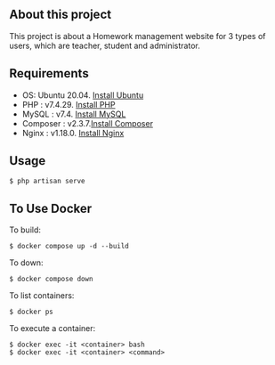 ## About this project

This project is about a Homework management website for 3 types of users, which are teacher, student and administrator.

## Requirements

- OS: Ubuntu 20.04. [Install Ubuntu](https://phoenixnap.com/kb/install-ubuntu-20-04)
- PHP :
  v7.4.29. [Install PHP](https://www.digitalocean.com/community/tutorials/how-to-install-php-7-4-and-set-up-a-local-development-environment-on-ubuntu-20-04)
- MySQL : v7.4. [Install MySQL](https://www.digitalocean.com/community/tutorials/how-to-install-mysql-on-ubuntu-20-04)
- Composer :
  v2.3.7.[Install Composer](https://www.digitalocean.com/community/tutorials/how-to-install-and-use-composer-on-ubuntu-20-04)
- Nginx :
  v1.18.0. [Install Nginx](https://www.digitalocean.com/community/tutorials/how-to-install-nginx-on-ubuntu-20-04)

## Usage

```ssh
$ php artisan serve
```

## To Use Docker

To build:

```ssh
$ docker compose up -d --build
```

To down:

```ssh
$ docker compose down
```

To list containers:

```ssh
$ docker ps
```

To execute a container:

```ssh
$ docker exec -it <container> bash
$ docker exec -it <container> <command>
```
